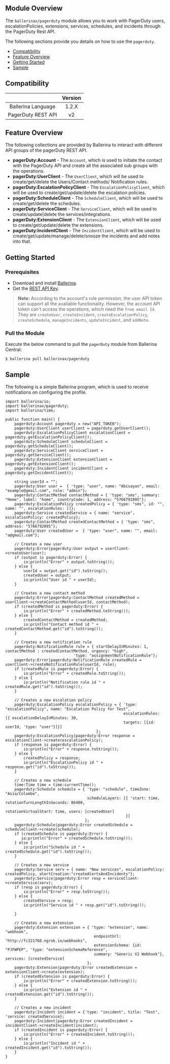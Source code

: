 ## Module Overview

The `ballerinax/pagerduty` module allows you to work with PagerDuty users, escalationPolicies, extensions, services, schedules, and incidents through the PagerDuty Rest API. 

The following sections provide you details on how to use the `pagerduty`.

- [Compatibility](#compatibility)
- [Feature Overview](#feature-overview)
- [Getting Started](#getting-started)
- [Sample](#sample)

## Compatibility

|                             |           Version           |
|:---------------------------:|:---------------------------:|
| Ballerina Language          |            1.2.X            |
| PagerDuty REST API          |            v2               |

## Feature Overview

The following collections are provided by Ballerina to interact with different API groups of the pagerDuty REST API. 
- **pagerDuty:Account** - The `Account`, which is used to initiate the contact with the PagerDuty API and create all the associated sub groups with the operations.   
- **pagerDuty:UserClient** - The `UserClient`, which will be used to create/get/delete the Users/Contact methods/ Notification rules.
- **pagerDuty:EscalationPolicyClient** - The `EscalationPolicyClient`, which will be used to create/get/update/delete the escalation policies.
- **pagerDuty:ScheduleClient** - The `ScheduleClient`, which will be used to create/get/delete the schedules.
- **pagerDuty:ServiceClient** - The `ServiceClient`, which will be used to create/update|delete the services/integrations. 
- **pagerDuty:ExtensionClient** - The `ExtensionClient`, which will be used to create/get/update/delete the extensions.
- **pagerDuty:IncidentClient** - The `IncidentClient`, which will be used to create/get/update/manage/delete/snooze the incidents and add notes into that.

## Getting Started

### Prerequisites

- Download and install [Ballerina](https://ballerinalang.org/downloads/).
- Get the [REST API Key](https://support.pagerduty.com/docs/generating-api-keys#section-rest-api-keys).

>**Note:** According to the account's role permission, the user API token can support all the available functionality. However,
> the account API token can't access the operations, which need the `from email Id`. They are `createUser`, `createIncident`,
> `createEscalationPolicy`, `createSchedule`, `manageIncidents`, `updateIncident`, and `addNote`.

### Pull the Module

Execute the below command to pull the `pagerDuty` module from Ballerina Central:

```ballerina
$ ballerina pull ballerinax/pagerduty
```

## Sample

The following is a simple Ballerina program, which is used to receive notifications on configuring the profile.

```ballerina
import ballerina/io;
import ballerinax/pagerduty;
import ballerina/time;

public function main() {
    pagerduty:Account pagerduty = new("API_TOKEN");
    pagerduty:UserClient userClient = pagerduty.getUserClient();
    pagerduty:EscalationPolicyClient escalationClient = pagerduty.getEscalationPolicyClient();
    pagerduty:ScheduleClient scheduleClient = pagerduty.getScheduleClient();
    pagerduty:ServiceClient serviceClient = pagerduty.getServiceClient();
    pagerduty:ExtensionClient extensionClient = pagerduty.getExtensionClient();
    pagerduty:IncidentClient incidentClient = pagerduty.getIncidentClient();

    string userId = "";
    pagerduty:User user =  { 'type: "user", name: "Abisayan", email: "example@gmail.com", role: "admin"};
    pagerduty:ContactMethod contactMethod = { 'type: "sms", summary: "Home", label: "home", countryCode: 1, address: "5766792895"};
    pagerduty:EscalationPolicy createdPolicy = { 'type: "sms", id: "", name: "", escalationRules: []};
    pagerduty:Service createdService = { name: "service", escalationPolicy: createdPolicy};
    pagerduty:ContactMethod createdContactMethod = { 'type: "sms", address: "5766792895"};
    pagerduty:User createdUser =  { 'type: "user", name: "", email: "a@gmail.com"};

    // Creates a new user
    pagerduty:Error|pagerduty:User output = userClient->createUser(user);
    if (output is pagerduty:Error) {
        io:println("Error" + output.toString());
    } else {
        userId = output.get("id").toString();
        createdUser = output;
        io:println("User id " + userId);
    }

    // Creates a new contact method
    pagerduty:Error|pagerduty:ContactMethod createdMethod = userClient->createContactMethod(userId, contactMethod);
    if (createdMethod is pagerduty:Error) {
        io:println("Error" + createdMethod.toString());
    } else {
        createdContactMethod = createdMethod;
        io:println("Contact method id " + createdContactMethod.get("id").toString());
    }

    // Creates a new notification rule
    pagerduty:NotificationRule rule = { startDelayInMinutes: 1, contactMethod : createdContactMethod, urgency: "high",
                              'type: "assignmentNotificationRule"};
    pagerduty:Error|pagerduty:NotificationRule createdRule = userClient->createNotificationRule(userId, rule);
    if (createdRule is pagerduty:Error) {
        io:println("Error" + createdRule.toString());
    } else {
        io:println("Notification rule id " + createdRule.get("id").toString());
    }

    // Creates a new escalation policy
    pagerduty:EscalationPolicy escalationPolicy = { 'type: "escalationPolicy", name: "Escalation Policy for Test",
                                                    escalationRules: [{ escalationDelayInMinutes: 30,
                                                    targets: [{id: userId, 'type: "user"}]}]
                                        };
    pagerduty:EscalationPolicy|pagerduty:Error response = escalationClient->create(escalationPolicy);
    if (response is pagerduty:Error) {
        io:println("Error" + response.toString());
    } else {
        createdPolicy = response;
        io:println("EscalationPolicy id " + response.get("id").toString());
    }

    // Creates a new schedule
    time:Time time = time:currentTime();
    pagerduty:Schedule schedule = { 'type: "schedule", timeZone: "Asia/Colombo",
                                    scheduleLayers: [{ 'start: time, rotationTurnLengthInSeconds: 86400,
                                                        rotationVirtualStart: time, users: [createdUser]
                                                     }]
                                   };
    pagerduty:Schedule|pagerduty:Error createdSchedule = scheduleClient->create(schedule);
    if (createdSchedule is pagerduty:Error) {
       io:println("Error" + createdSchedule.toString());
    } else {
        io:println("Schedule id " + createdSchedule.get("id").toString());
    }

    // Creates a new service
    pagerduty:Service serv = { name: "New services", escalationPolicy: createdPolicy, alertCreation:"createAlertsAndIncidents"};
    pagerduty:Service|pagerduty:Error resp = serviceClient->createService(serv);
    if (resp is pagerduty:Error) {
        io:println("Error" + resp.toString());
    } else {
        createdService = resp;
        io:println("Service id " + resp.get("id").toString());

    }

    // Creates a new extension
    pagerduty:Extension extension = { 'type: "extension", name: "webhook",
                                       endpointUrl: "http://fc321768.ngrok.io/webhooks",
                                       extensionSchema: {id: "PJFWPEP", 'type: "extensionSchemaReference",
                                       summary: "Generic V2 Webhook"}, services: [createdService]
                                    };
    pagerduty:Extension|pagerduty:Error createdExtension = extensionClient->create(extension);
    if (createdExtension is pagerduty:Error) {
        io:println("Error" + createdExtension.toString());
    } else {
        io:println("Extension id " + createdExtension.get("id").toString());
    }

    // Creates a new incident
    pagerduty:Incident incident = {'type: "incident", title: "Test", 'service: createdService};
    pagerduty:Incident|pagerduty:Error createdIncident = incidentClient->createIncident(incident);
    if (createdIncident is pagerduty:Error) {
        io:println("Error" + createdIncident.toString());
    } else {
        io:println("Incident id " + createdIncident.get("id").toString());
    }
}
```
